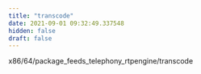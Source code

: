 ```yaml
---
title: "transcode"
date: 2021-09-01 09:32:49.337548
hidden: false
draft: false
---
```


x86/64/package_feeds_telephony_rtpengine/transcode

